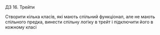 ДЗ 16. Трейти

Створити кілька класів, які мають спільний функціонал, але не мають спільного предка,
винести спільну логіку в трейт і підключити його в кожному класі
